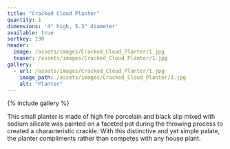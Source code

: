 ```yaml
---
title: "Cracked Cloud Planter"
quantity: 1
dimensions: '4" high, 5.3" diameter'
available: true
sortkey: 230
header:
  image: /assets/images/Cracked_Cloud_Planter/1.jpg
  teaser: /assets/images/Cracked_Cloud_Planter/1.jpg
gallery:
  - url: /assets/images/Cracked_Cloud_Planter/1.jpg
    image_path: /assets/images/Cracked_Cloud_Planter/1.jpg
    alt: "Planter"
---
```


{% include gallery %}

This small planter is made of high fire porcelain and black slip mixed with sodium silicate was painted on a faceted pot during the throwing process to created a characteristic crackle.  With this distinctive and yet simple palate, the planter compliments rather than competes with any house plant.